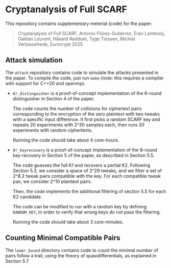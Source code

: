 # Cryptanalysis of Full SCARF

This repository contains supplementary meterial (code) for the paper:
> Cryptanalysis of Full SCARF, Antonio Flórez-Gutiérrez, Eran Lambooij, Gaëtan Leurent, Håvard Raddum, Tyge Tiessen, Michiel Verbauwhede, Eurocrypt 2025

## Attack simulation

The `attack` repository contains code to simulate the attacks presented
in the paper.  To compile the code, just run `make` (note: this requires
a compiler with support for C++20 and openmp).

- `6r_distinguisher` is a proof-of-concept implementation of the
  6-round distinguisher in Section 4 of the paper.
  
  The code counts the number of collisions for ciphertext pairs
  corresponding to the encryption of the zero plaintext with two tweaks
  with a specific input difference.  It first picks a random SCARF key
  and repeats 20 experiments with 2^30 samples each, then runs 20
  experiments with random ciphertexts.
  
  Running the code should take about 4 core-hours.
  
- `8r_keyrecovery` is a proof-of-concept implementation of the
  8-round key-recovery in Section 5 of the paper, as described in
  Section 5.5.

  The code guesses the full K1 and recovers a partial K2.  Following
  Section 5.3, we consider a space of 2^29 tweaks, and we filter a set
  of 2^8.2 tweak pairs compatible with the key.  For each compatible
  tweak pair, we consider 2^10 plaintext pairs.

  Then, the code implements the additional filtering of section 5.5 for
  each K2 candidate.

  The code can be modified to run with a random key by defining
  `RANDOM_KEY`, in order to verify that wrong keys do not pass the
  filtering.

  Running the code should take about 3 core-minutes.
	
	
## Counting Minimal Compatible Pairs

The `lower_bound` directory contains code to count the minimal number of
pairs follow a trail, using the theory of quasidifferentials, as
explained in Section 5.7
